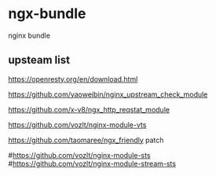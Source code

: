 # ngx-bundle
nginx bundle

## upsteam list
https://openresty.org/en/download.html

https://github.com/yaoweibin/nginx_upstream_check_module

https://github.com/x-v8/ngx_http_reqstat_module

https://github.com/vozlt/nginx-module-vts

https://github.com/taomaree/ngx_friendly  patch

#https://github.com/vozlt/nginx-module-sts
#https://github.com/vozlt/nginx-module-stream-sts

